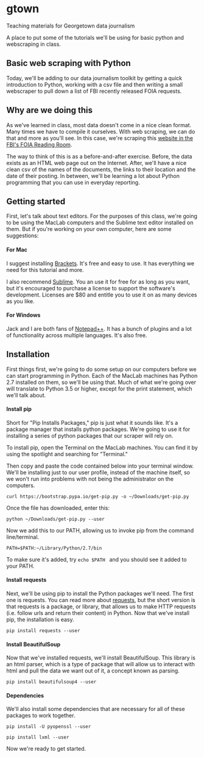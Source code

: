 # gtown
Teaching materials for Georgetown data journalism

A place to put some of the tutorials we'll be using for basic python and webscraping in class. 


## Basic web scraping with Python

Today, we'll be adding to our data journalism toolkit by getting a quick introduction to Python, working with a csv file and then writing a small webscraper to pull down a list of FBI recently released FOIA requests. 

## Why are we doing this

As we've learned in class, most data doesn't come in a nice clean format. Many times we have to compile it ourselves. With web scraping, we can do that and more as you'll see. In this case, we're scraping this [website in the FBI's FOIA Reading Room](https://vault.fbi.gov/recently-added). 

The way to think of this is as a before-and-after exercise. Before, the data exists as an HTML web page out on the Internet. After, we'll have a nice clean csv of the names of the documents, the links to their location and the date of their posting. In between, we'll be learning a lot about Python programming that you can use in everyday reporting.

## Getting started 

First, let's talk about text editors. For the purposes of this class, we're going to be using the MacLab computers and the Sublime text editor installed on them. But if you're working on your own computer, here are some suggestions:

#### For Mac

I suggest installing [Brackets](http://brackets.io/). It's free and easy to use. It has everything we need for this tutorial and more.

I also recommend [Sublime](https://www.sublimetext.com/3). You an use it for free for as long as you want, but it's encouraged to purchase a license to support the software's development. Licenses are $80 and entitle you to use it on as many devices as you like. 

#### For Windows 

Jack and I are both fans of [Notepad++](https://notepad-plus-plus.org/). It has a bunch of plugins and a lot of functionality across multiple languages. It's also free.

## Installation 

First things first, we're going to do some setup on our computers before we can start programming in Python. Each of the MacLab machines has Python 2.7 installed on them, so we'll be using that. Much of what we're going over will translate to Python 3.5 or higher, except for the print statement, which we'll talk about. 

#### Install pip

Short for "Pip Installs Packages," pip is just what it sounds like. It's a package manager that installs python packages. We're going to use it for installing a series of python packages that our scraper will rely on. 

To install pip, open the Terminal on the MacLab machines. You can find it by using the spotlight and searching for "Terminal." 

Then copy and paste the code contained below into your terminal window. We'll be installing just to our user profile, instead of the machine itself, so we won't run into problems with not being the administrator on the computers. 
```
curl https://bootstrap.pypa.io/get-pip.py -o ~/Downloads/get-pip.py
```
Once the file has downloaded, enter this: 
```
python ~/Downloads/get-pip.py --user
```
Now we add this to our PATH, allowing us to invoke pip from the command line/terminal.
```
PATH=$PATH:~/Library/Python/2.7/bin
```
To make sure it's added, try ```echo $PATH ``` and you should see it added to your PATH.

#### Install requests

Next, we'll be using pip to install the Python packages we'll need. The first one is requests. You can read more about [requests](http://docs.python-requests.org/en/master/), but the short version is that requests is a package, or library, that allows us to make HTTP requests (i.e. follow urls and return their content) in Python. Now that we've install pip, the installation is easy. 
```
pip install requests --user
```

#### Install BeautifulSoup
Now that we've installed requests, we'll install BeautifulSoup. This library is an html parser, which is a type of package that will allow us to interact with html and pull the data we want out of it, a concept known as parsing. 
```
pip install beautifulsoup4 --user 
```

#### Dependencies 
We'll also install some dependencies that are necessary for all of these packages to work together.
```
pip install -U pyopenssl --user

pip install lxml --user
```

Now we're ready to get started. 